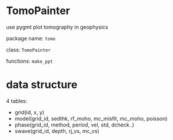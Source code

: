 # TomoPainter

use pygmt plot tomography in geophysics

package name: `tomo`

class: `TomoPainter`

functions: `make_ppt`

# data structure

4 tables:

- grid(id, x, y)
- model(grid_id, sedthk, rf_moho, mc_misfit, mc_moho, poisson)
- phase(grid_id, method, period, vel, std, dcheck..)
- swave(grid_id, depth, rj_vs, mc_vs)
